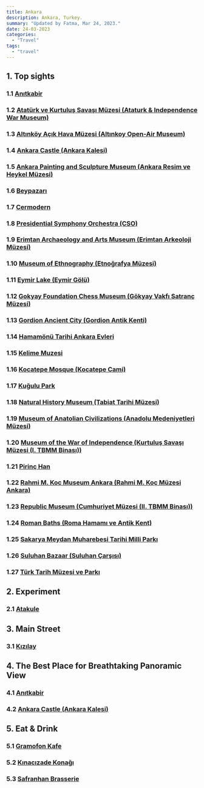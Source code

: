 ```yaml
---
title: Ankara
description: Ankara, Turkey.
summary: "Updated by Fatma, Mar 24, 2023."
date: 24-03-2023
categories:
  - "Travel"
tags:
  - "travel"
---
```


## 1. Top sights

### 1.1 [Anıtkabir](https://goo.gl/maps/4LQ5wwFEfPRndv3g8)

### 1.2 [Atatürk ve Kurtuluş Savaşı Müzesi (Ataturk & Independence War Museum)](https://goo.gl/maps/hPBcSLveX6TtHg6K8)

### 1.3 [Altınköy Açık Hava Müzesi (Altınkoy Open-Air Museum)](https://goo.gl/maps/Rbjnt81YE6Fkcbtc9)

### 1.4 [Ankara Castle (Ankara Kalesi)](https://goo.gl/maps/T4QghUn4SmUM2eKa6)

### 1.5 [Ankara Painting and Sculpture Museum (Ankara Resim ve Heykel Müzesi)](https://goo.gl/maps/5FGA7m4jbqAbsgJ6A)

### 1.6 [Beypazarı](https://goo.gl/maps/UwdbM1fBhEpmZ655A)

### 1.7 [Cermodern](https://goo.gl/maps/TeyyQpLXmdjxQg2e7)

### 1.8 [Presidential Symphony Orchestra (CSO)](https://goo.gl/maps/CqKLvqp5fASCkpJ49)

### 1.9 [Erimtan Archaeology and Arts Museum (Erimtan Arkeoloji Müzesi)](https://goo.gl/maps/E4kokguKvRe8n3mJ8)

### 1.10 [Museum of Ethnography (Etnoğrafya Müzesi)](https://goo.gl/maps/a1RHREt8oaCuMo5v7)

### 1.11 [Eymir Lake (Eymir Gölü)](https://goo.gl/maps/6e871vXwymRuWvc99)

### 1.12 [Gokyay Foundation Chess Museum (Gökyay Vakfı Satranç Müzesi)](https://goo.gl/maps/b8eZfNMDmCSQrko29)

### 1.13 [Gordion Ancient City (Gordion Antik Kenti)](https://goo.gl/maps/Ww5KPBQJbqcfTpSD9)

### 1.14 [Hamamönü Tarihi Ankara Evleri](https://goo.gl/maps/5HiuntUejWYd8nyg9)

### 1.15 [Kelime Muzesi](https://goo.gl/maps/sH9QVvo6YRx75VGD6)

### 1.16 [Kocatepe Mosque (Kocatepe Cami)](https://goo.gl/maps/L9oBBjUBPdYuARDg8)

### 1.17 [Kuğulu Park](https://goo.gl/maps/RuoX6T3uhnEUeeae6)

### 1.18 [Natural History Museum (Tabiat Tarihi Müzesi)](https://goo.gl/maps/UdkgzAk5CzK1P7268)

### 1.19 [Museum of Anatolian Civilizations (Anadolu Medeniyetleri Müzesi)](https://g.page/anmedmuz?share)

### 1.20 [Museum of the War of Independence (Kurtuluş Savaşı Müzesi (I. TBMM Binası))](https://goo.gl/maps/ukGgLxQuzKTguH1G9)

### 1.21 [Pirinç Han](https://goo.gl/maps/ZhWzWtUGu59cmsy7A)

### 1.22 [Rahmi M. Koc Museum Ankara (Rahmi M. Koç Müzesi Ankara)](https://g.page/muzeler?share)

### 1.23 [Republic Museum (Cumhuriyet Müzesi (II. TBMM Binası))](https://goo.gl/maps/KEkceoNheMFRcVYj9)

### 1.24 [Roman Baths (Roma Hamamı ve Antik Kent)](https://goo.gl/maps/zvia62a35r8qkbLV6)

### 1.25 [Sakarya Meydan Muharebesi Tarihi Milli Parkı](https://goo.gl/maps/GGx6AeWHaTZEXeb79)

### 1.26 [Suluhan Bazaar (Suluhan Çarşısı)](https://g.page/Suluhan?share)

### 1.27 [Türk Tarih Müzesi ve Parkı](https://goo.gl/maps/gSRfwFooHCnHe3Fv9)

## 2. Experiment

### 2.1 [Atakule](https://goo.gl/maps/jW67oF2Ri6b3MHccA)

## 3. Main Street

### 3.1 [Kızılay](https://goo.gl/maps/xx2wZJ7UQ4WRNu6d6)

## 4. The Best Place for Breathtaking Panoramic View

### 4.1 [Anıtkabir](https://goo.gl/maps/4LQ5wwFEfPRndv3g8)

### 4.2 [Ankara Castle (Ankara Kalesi)](https://goo.gl/maps/T4QghUn4SmUM2eKa6)

## 5. Eat & Drink

### 5.1 [Gramofon Kafe](https://goo.gl/maps/z76pLiXae3b1MYv88)

### 5.2 [Kınacızade Konağı](https://g.page/kinacizadekonagi?share)

### 5.3 [Safranhan Brasserie](https://goo.gl/maps/iJ9WiVxgEWfCoetG9)
